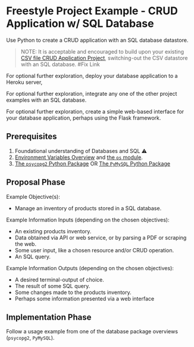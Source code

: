 # Freestyle Project Example - CRUD Application w/ SQL Database

Use Python to create a CRUD application with an SQL database datastore.

> NOTE: It is acceptable and encouraged to build upon your existing [CSV file CRUD Application Project](/projects/crud-application/project.md), switching-out the CSV datastore with an SQL database. #Fix Link

For optional further exploration, deploy your database application to a Heroku server,

For optional further exploration, integrate any one of the other project examples with an SQL database.

For optional further exploration, create a simple web-based interface for your database application, perhaps using the Flask framework.

## Prerequisites

  1. Foundational understanding of Databases and SQL :warning:
  1. [Environment Variables Overview](/notes/environment-variables/notes.md) and [the `os` module](/notes/programming-languages/python/modules/os.md#accessing-environment-variables).
  1. [The `psycopg2` Python Package](/notes/programming-languages/python/packages/psycopg.md) OR [The `PyMySQL` Python Package](/notes/programming-languages/python/packages/pymysql.md)

## Proposal Phase

Example Objective(s):

  + Manage an inventory of products stored in a SQL database.

Example Information Inputs (depending on the chosen objectives):

  + An existing products inventory.
  + Data obtained via API or web service, or by parsing a PDF or scraping the web.
  + Some user input, like a chosen resource and/or CRUD operation.
  + An SQL query.

Example Information Outputs (depending on the chosen objectives):

  + A desired terminal-output of choice.
  + The result of some SQL query.
  + Some changes made to the products inventory.
  + Perhaps some information presented via a web interface

## Implementation Phase

Follow a usage example from one of the database package overviews (`psycopg2`, `PyMySQL`).
